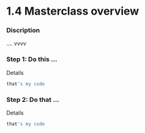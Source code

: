 # 1.4 Masterclass overview

### Discription

.... vvvv

### Step 1: Do this ...

Details

```sh
that's my code
```

### Step 2: Do that ...

Details

```sh
that's my code
```